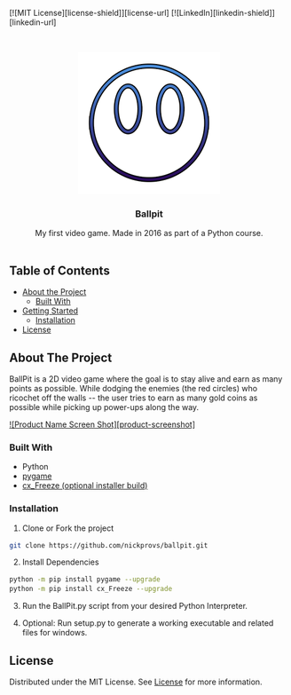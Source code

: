 <!-- PROJECT SHIELDS -->
<!--
*** I'm using markdown "reference style" links for readability.
*** Reference links are enclosed in brackets [ ] instead of parentheses ( ).
*** See the bottom of this document for the declaration of the reference variables
*** for contributors-url, forks-url, etc. This is an optional, concise syntax you may use.
*** https://www.markdownguide.org/basic-syntax/#reference-style-links
-->

[![MIT License][license-shield]][license-url]
[![LinkedIn][linkedin-shield]][linkedin-url]

<!-- PROJECT LOGO -->
<br />
<p align="center">
  <a href="https://github.com/nickprovs/Ballpit">
    <img src="_meta/logo.png" alt="Logo" width="256" height="256">
  </a>

  <h3 align="center">Ballpit</h3>

  <p align="center">
    My first video game. Made in 2016 as part of a Python course.
    <br />
    <br />
  </p>
</p>

<!-- TABLE OF CONTENTS -->

## Table of Contents

- [About the Project](#about-the-project)
  - [Built With](#built-with)
- [Getting Started](#getting-started)
  - [Installation](#installation)
- [License](#license)

<!-- ABOUT THE PROJECT -->

## About The Project

BallPit is a 2D video game where the goal is to stay alive and earn as many points as possible.
While dodging the enemies (the red circles) who ricochet off the walls --
the user tries to earn as many gold coins as possible while picking up power-ups along the way.

[![Product Name Screen Shot][product-screenshot]](/_meta/sample.jpg)

### Built With

- Python
- [pygame](https://github.com/pygame/)
- [cx_Freeze (optional installer build)](https://github.com/marcelotduarte/cx_Freeze)

<!-- GETTING STARTED -->

### Installation

1. Clone or Fork the project

```sh
git clone https://github.com/nickprovs/ballpit.git
```

2. Install Dependencies

```sh
python -m pip install pygame --upgrade
python -m pip install cx_Freeze --upgrade
```

3. Run the BallPit.py script from your desired Python Interpreter.

4. Optional: Run setup.py to generate a working executable and related files for windows.

<!-- LICENSE -->

## License

Distributed under the MIT License. See [License](LICENSE.md) for more information.
